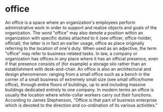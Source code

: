 # office
An office is a space where an organization's employees perform administrative work in order to support and realize objects and goals of the organization. The word "office" may also denote a position within an organization with specific duties attached to it (see officer, office-holder, official); the latter is in fact an earlier usage, office as place originally referring to the location of one's duty. When used as an adjective, the term "office" may refer to business-related tasks. In law, a company or organization has offices in any place where it has an official presence, even if that presence consists of (for example) a storage silo rather than an establishment with desk-and-chair. An office is also an architectural and design phenomenon: ranging from a small office such as a bench in the corner of a small business of extremely small size (see small office/home office), through entire floors of buildings, up to and including massive buildings dedicated entirely to one company. In modern terms an office is usually the location where white-collar workers carry out their functions. According to James Stephenson, "Office is that part of business enterprise which is devoted to the direction and co-ordination of its various activities."
